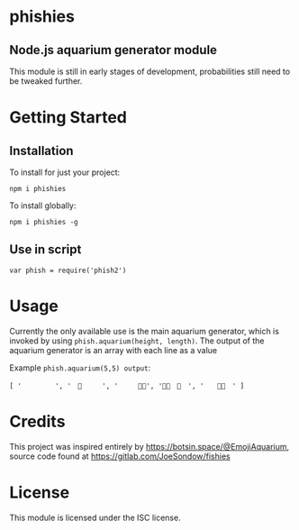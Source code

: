 # phishies

## Node.js aquarium generator module

This module is still in early stages of development, probabilities still need to be tweaked further.

# Getting Started

## Installation

To install for just your project:

```
npm i phishies
```

To install globally:

```
npm i phishies -g
```

## Use in script

```
var phish = require('phish2')
```

# Usage

Currently the only available use is the main aquarium generator, which is invoked by using `phish.aquarium(height, length)`. The output of the aquarium generator is an array with each line as a value

Example `phish.aquarium(5,5) output`:

```
[ '　　　　　', '　🐡　　　', '　　　🐡🐠', '🐙🐡　🦑　', '　　🦀🌿　' ]
```

# Credits

This project was inspired entirely by https://botsin.space/@EmojiAquarium, source code found at https://gitlab.com/JoeSondow/fishies

# License

This module is licensed under the ISC license.